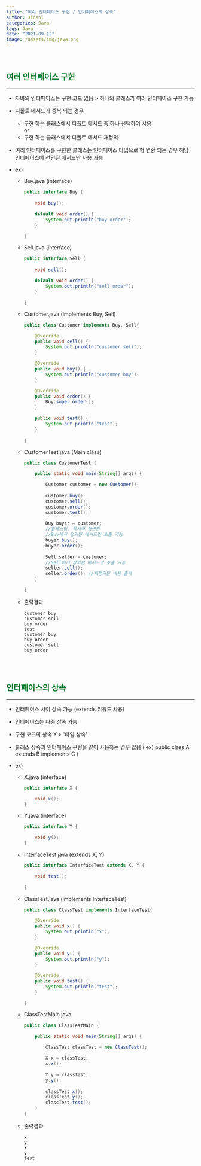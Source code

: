 ```yaml
---
title: "여러 인터페이스 구현 / 인터페이스의 상속"
author: Jinsol
categories: Java
tags: Java
date: "2021-09-12"
image: /assets/img/java.png
---
```


<br>

## <span style="color:#0c7930">여러 인터페이스 구현</span>
<hr>

- 자바의 인터페이스는 구현 코드 없음 > 하나의 클래스가 여러 인터페이스 구현 가능


- 디폴트 메서드가 중복 되는 경우

    - 구현 하는 클래스에서 디폴트 메서드 중 하나 선택하여 샤용
    <br>or
    - 구현 하는 클래스에서 디폴트 메서드 재정의

- 여러 인터페이스를 구현한 클래스는 인터페이스 타입으로 형 변환 되는 경우 해당 인터페이스에 선언된 메서드만 사용 가능

- ex)

    - Buy.java (interface)

        ```java
        public interface Buy {
            
            void buy();
            
            default void order() {
                System.out.println("buy order");
            }

        }
        ```

    - Sell.java (interface)

        ```java
        public interface Sell {
            
            void sell();
            
            default void order() {
                System.out.println("sell order");
            }

        }
        ```

    - Customer.java (implements Buy, Sell)
    
        ```java
        public class Customer implements Buy, Sell{

            @Override
            public void sell() {
                System.out.println("customer sell");
            }

            @Override
            public void buy() {
                System.out.println("customer buy");
            }

            @Override
            public void order() {
                Buy.super.order();
            }

            public void test() {
                System.out.println("test");
            }
            
        }
        ```

    - CustomerTest.java (Main class)

        ```java
        public class CustomerTest {

            public static void main(String[] args) {

                Customer customer = new Customer();
                
                customer.buy();
                customer.sell();
                customer.order();
                customer.test();
                
                Buy buyer = customer;
                //업캐스팅, 묵시적 형변환
                //Buy에서 정의된 메서드만 호출 가능
                buyer.buy();
                buyer.order();
                
                Sell seller = customer;
                //Sell에서 정의된 메서드만 호출 가능
                seller.sell();
                seller.order(); //재정의된 내용 출력
            }

        }
        ```

    - 출력결과

        ```
        customer buy
        customer sell
        buy order
        test
        customer buy
        buy order
        customer sell
        buy order
        ```

<br><br>

## <span style="color:#0c7930">인터페이스의 상속</span>
<hr>

- 인터페이스 사이 상속 가능 (extends 키워드 사용)

- 인터페이스는 다중 상속 가능

- 구현 코드의 상속 X > '타입 상속'

- 클래스 상속과 인터페이스 구현을 같이 사용하는 경우 많음 ( ex) public class A extends B implements C )

- ex)

    - X.java (interface)

        ```java
        public interface X {

            void x();
        }
        ```

    - Y.java (interface)

        ```java
        public interface Y {

            void y();
        }
        ```

    - InterfaceTest.java (extends X, Y)

        ```java
        public interface InterfaceTest extends X, Y {

            void test();
            
        }
        ```

    - ClassTest.java (implements InterfaceTest)

        ```java
        public class ClassTest implements InterfaceTest{

            @Override
            public void x() {
                System.out.println("x");
            }

            @Override
            public void y() {
                System.out.println("y");
            }

            @Override
            public void test() {
                System.out.println("test");
            }

        }
        ```

    - ClassTestMain.java

        ```java
        public class ClassTestMain {

            public static void main(String[] args) {

                ClassTest classTest = new ClassTest();
                
                X x = classTest;
                x.x();
                
                Y y = classTest;
                y.y();
                
                classTest.x();
                classTest.y();
                classTest.test();
            }
        }
        ```

    - 출력결과

        ```
        x
        y
        x
        y
        test
        ```